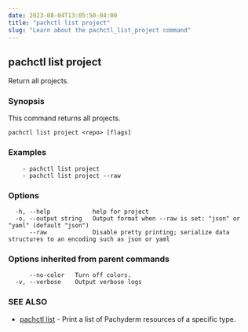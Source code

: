 ```yaml
---
date: 2023-08-04T13:05:50-04:00
title: "pachctl list project"
slug: "Learn about the pachctl_list_project command"
---
```


## pachctl list project

Return all projects.

### Synopsis

This command returns all projects.

```
pachctl list project <repo> [flags]
```

### Examples

```
	- pachctl list project 
	- pachctl list project --raw 

```

### Options

```
  -h, --help            help for project
  -o, --output string   Output format when --raw is set: "json" or "yaml" (default "json")
      --raw             Disable pretty printing; serialize data structures to an encoding such as json or yaml
```

### Options inherited from parent commands

```
      --no-color   Turn off colors.
  -v, --verbose    Output verbose logs
```

### SEE ALSO

* [pachctl list](/commands/pachctl_list/)	 - Print a list of Pachyderm resources of a specific type.

